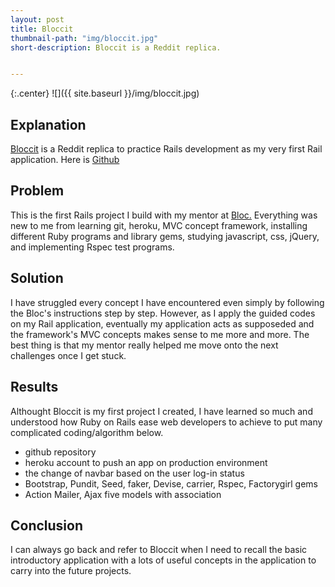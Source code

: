 ```yaml
---
layout: post
title: Bloccit
thumbnail-path: "img/bloccit.jpg"
short-description: Bloccit is a Reddit replica.


---
```

{:.center}
![]({{ site.baseurl }}/img/bloccit.jpg)


## Explanation
[Bloccit](https://junko-bloc-bloccit.herokuapp.com/) is a Reddit replica to practice Rails development as my very first Rail application. Here is [Github](https://github.com/junkodesu/Bloc_Bloccit_with_gems "Follow on GitHub")



## Problem
This is the first Rails project I build with my mentor at [Bloc.](https://www.bloc.io/)
Everything was new to me from learning git, heroku, MVC concept framework, installing different Ruby programs and library gems, studying javascript, css, jQuery, and implementing Rspec test programs. 


## Solution

I have struggled every concept I have encountered even simply by following the Bloc's instructions step by step. However, as I apply the guided codes on my Rail application, eventually my application acts as supposeded and the framework's MVC concepts makes sense to me more and more. The best thing is that my mentor really helped me move onto the next challenges once I get stuck.

## Results

Althought Bloccit is my first project I created, I have learned so much and understood how Ruby on Rails ease web developers to achieve to put many complicated coding/algorithm below.

* github repository
* heroku account to push an app on production environment
* the change of navbar based on the user log-in status
* Bootstrap, Pundit, Seed, faker, Devise, carrier, Rspec, Factorygirl gems
* Action Mailer, Ajax
five models with association


## Conclusion

I can always go back and refer to Bloccit when I need to recall the basic introductory application with a lots of useful concepts in the application to carry into the future projects.

<script>
  (function(i,s,o,g,r,a,m){i['GoogleAnalyticsObject']=r;i[r]=i[r]||function(){
  (i[r].q=i[r].q||[]).push(arguments)},i[r].l=1*new Date();a=s.createElement(o),
  m=s.getElementsByTagName(o)[0];a.async=1;a.src=g;m.parentNode.insertBefore(a,m)
  })(window,document,'script','//www.google-analytics.com/analytics.js','ga');

  ga('create', 'UA-69982922-1', 'auto');
  ga('send', 'pageview');

</script>